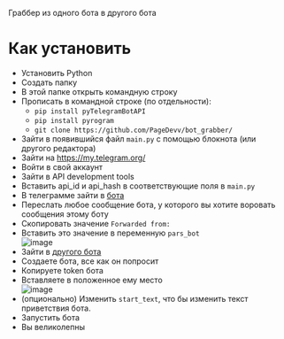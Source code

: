 Граббер из одного бота в другого бота

# Как установить
- Установить Python
- Создать папку
- В этой папке открыть командную строку
- Прописать в командной строке (по отдельности):
  - `pip install pyTelegramBotAPI`
  - `pip install pyrogram`
  - `git clone https://github.com/PageDevv/bot_grabber/`
- Зайти в появившийся файл `main.py` с помощью блокнота (или другого редактора)
- Зайти на https://my.telegram.org/
- Войти в свой аккаунт
- Зайти в API development tools
- Вставить api_id и api_hash в соответствующие поля в `main.py`
- В телеграмме зайти в [бота](https://t.me/getmyid_arel_bot)
- Переслать любое сообщение бота, у которого вы хотите воровать сообщения этому боту
- Скопировать значение `Forwarded from:`
- Вставить это значение в переменную `pars_bot`<br>
![image](https://github.com/PageDevv/bot_grabber/assets/88454942/2ef4027e-87d3-4c08-acbe-16e6e9d82b9f)
- Зайти в [другого бота](https://t.me/BotFather)
- Создаете бота, все как он попросит
- Копируете token бота
- Вставляете в положенное ему место <br>
![image](https://github.com/PageDevv/bot_grabber/assets/88454942/f966f8ad-896a-44c3-9cef-fb8595017bbd)
- (опционально) Изменить `start_text`, что бы изменить текст приветствия бота.
- Запустить бота
- Вы великолепны 

